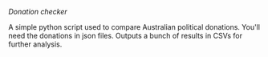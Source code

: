 _Donation checker_

A simple python script used to compare Australian political donations. You'll need the donations in json files. Outputs a bunch of results in CSVs for further analysis.